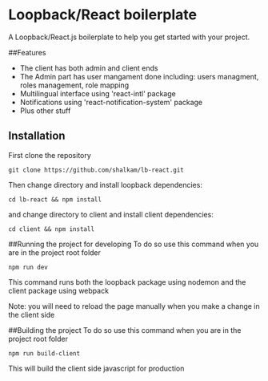 # Loopback/React boilerplate
A Loopback/React.js boilerplate to help you get started with your project.

##Features
* The client has both admin and client ends
* The Admin part has user mangament done including: users managment, roles management, role mapping
* Multilingual interface using 'react-intl' package
* Notifications using 'react-notification-system' package
* Plus other stuff

## Installation
First clone the repository

`git clone https://github.com/shalkam/lb-react.git`

Then change directory and install loopback dependencies:

`cd lb-react && npm install`

and change directory to client and install client dependencies:

`cd client && npm install`

##Running the project for developing
To do so use this command when you are in the project root folder

`npm run dev`

This command runs both the loopback package using nodemon and the client package using webpack

Note: you will need to reload the page manually when you make a change in the client side

##Building the project
To do so use this command when you are in the project root folder

`npm run build-client`

This will build the client side javascript for production
